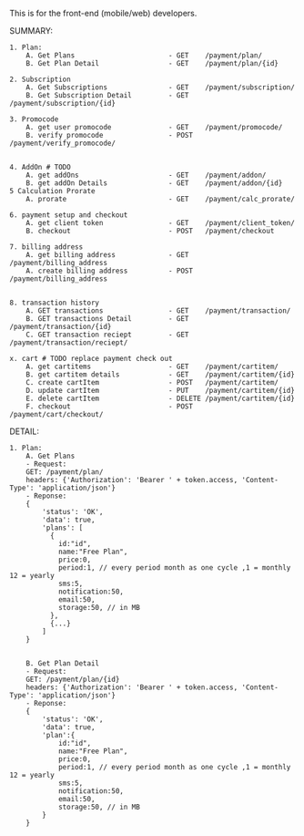 This is for the front-end (mobile/web) developers.

SUMMARY:

    1. Plan:
        A. Get Plans                       - GET    /payment/plan/
        B. Get Plan Detail                 - GET    /payment/plan/{id}
        
    2. Subscription
        A. Get Subscriptions               - GET    /payment/subscription/
        B. Get Subscription Detail         - GET    /payment/subscription/{id}
       
    3. Promocode
        A. get user promocode              - GET    /payment/promocode/
        B. verify promocode                - POST   /payment/verify_promocode/
    
    
    4. AddOn # TODO
        A. get addOns                      - GET    /payment/addon/
        B. get addOn Details               - GET    /payment/addon/{id}
    5 Calculation Prorate
        A. prorate                         - GET    /payment/calc_prorate/
        
    6. payment setup and checkout
        A. get client token                - GET    /payment/client_token/
        B. checkout                        - POST   /payment/checkout
        
    7. billing address
        A. get billing address             - GET    /payment/billing_address
        A. create billing address          - POST   /payment/billing_address
        
        
    8. transaction history
        A. GET transactions                - GET    /payment/transaction/
        B. GET transactions Detail         - GET    /payment/transaction/{id}
        C. GET transaction reciept         - GET    /payment/transaction/reciept/
      
    x. cart # TODO replace payment check out
        A. get cartitems                   - GET    /payment/cartitem/
        B. get cartitem details            - GET    /payment/cartitem/{id}
        C. create cartItem                 - POST   /payment/cartitem/
        D. update cartItem                 - PUT    /payment/cartitem/{id}
        E. delete cartItem                 - DELETE /payment/cartitem/{id}
        F. checkout                        - POST   /payment/cart/checkout/

DETAIL:

    1. Plan:
        A. Get Plans
        - Request:
        GET: /payment/plan/
        headers: {'Authorization': 'Bearer ' + token.access, 'Content-Type': 'application/json'}
        - Reponse:
        { 
            'status': 'OK', 
            'data': true, 
            'plans': [
              {
                id:"id",
                name:"Free Plan",
                price:0,
                period:1, // every period month as one cycle ,1 = monthly 12 = yearly
                sms:5,
                notification:50,
                email:50,
                storage:50, // in MB
              },
              {...}
            ]
        }
        
      
        B. Get Plan Detail
        - Request:
        GET: /payment/plan/{id}
        headers: {'Authorization': 'Bearer ' + token.access, 'Content-Type': 'application/json'}
        - Reponse:
        { 
            'status': 'OK', 
            'data': true, 
            'plan':{
                id:"id",
                name:"Free Plan",
                price:0,
                period:1, // every period month as one cycle ,1 = monthly 12 = yearly
                sms:5,
                notification:50,
                email:50,
                storage:50, // in MB
            } 
        }
